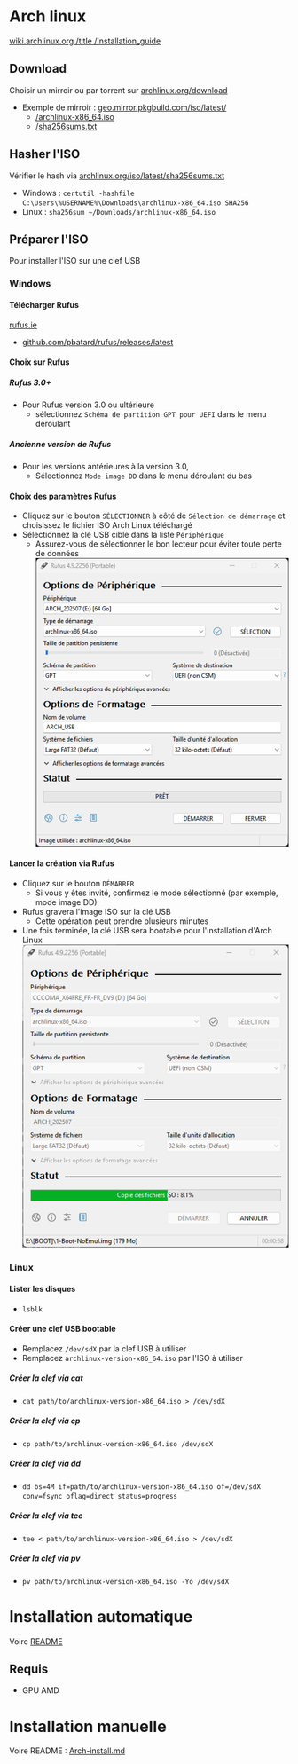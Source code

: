 # Arch linux
[wiki.archlinux.org /title /Installation_guide](https://wiki.archlinux.org/title/Installation_guide)
## Download
Choisir un mirroir ou par torrent sur [archlinux.org/download](https://archlinux.org/download/)
- Exemple de mirroir : [geo.mirror.pkgbuild.com/iso/latest/](https://geo.mirror.pkgbuild.com/iso/latest/)
  - [/archlinux-x86_64.iso](https://geo.mirror.pkgbuild.com/iso/latest/archlinux-x86_64.iso)
  - [/sha256sums.txt](https://geo.mirror.pkgbuild.com/iso/latest/sha256sums.txt)

## Hasher l'ISO
Vérifier le hash via [archlinux.org/iso/latest/sha256sums.txt](https://archlinux.org/iso/latest/sha256sums.txt)
- Windows : `certutil -hashfile C:\Users\%USERNAME%\Downloads\archlinux-x86_64.iso SHA256`
- Linux : `sha256sum ~/Downloads/archlinux-x86_64.iso`

## Préparer l'ISO
Pour installer l'ISO sur une clef USB

### Windows
#### Télécharger Rufus
[rufus.ie](https://rufus.ie/fr/)
- [github.com/pbatard/rufus/releases/latest](https://github.com/pbatard/rufus/releases/)
#### Choix sur Rufus
##### Rufus 3.0+
- Pour Rufus version 3.0 ou ultérieure
  - sélectionnez `Schéma de partition GPT pour UEFI` dans le menu déroulant
##### Ancienne version de Rufus
- Pour les versions antérieures à la version 3.0, 
  - Sélectionnez `Mode image DD` dans le menu déroulant du bas
#### Choix des paramètres Rufus
- Cliquez sur le bouton `SÉLECTIONNER` à côté de `Sélection de démarrage` et choisissez le fichier ISO Arch Linux téléchargé
- Sélectionnez la clé USB cible dans la liste `Périphérique`
  - Assurez-vous de sélectionner le bon lecteur pour éviter toute perte de données
![rufus image](https://raw.githubusercontent.com/Altherneum/.github/refs/heads/main/note/assets/images/rufus-4.9p_86pvWugyZi.png)
#### Lancer la création via Rufus
- Cliquez sur le bouton `DÉMARRER`
  - Si vous y êtes invité, confirmez le mode sélectionné (par exemple, mode image DD)
- Rufus gravera l'image ISO sur la clé USB
  - Cette opération peut prendre plusieurs minutes
- Une fois terminée, la clé USB sera bootable pour l'installation d'Arch Linux
![rufus image](https://raw.githubusercontent.com/Altherneum/.github/refs/heads/main/note/assets/images/rufus-4.9p_EFz6cUT7Y9.png)

### Linux
#### Lister les disques
- `lsblk`
#### Créer une clef USB bootable
- Remplacez `/dev/sdX` par la clef USB à utiliser
- Remplacez `archlinux-version-x86_64.iso` par l'ISO à utiliser
##### Créer la clef via cat
- `cat path/to/archlinux-version-x86_64.iso > /dev/sdX`
##### Créer la clef via cp
- `cp path/to/archlinux-version-x86_64.iso /dev/sdX`
##### Créer la clef via dd
- `dd bs=4M if=path/to/archlinux-version-x86_64.iso of=/dev/sdX conv=fsync oflag=direct status=progress`
##### Créer la clef via tee
- `tee < path/to/archlinux-version-x86_64.iso > /dev/sdX`
##### Créer la clef via pv
- `pv path/to/archlinux-version-x86_64.iso -Yo /dev/sdX`

# Installation automatique
Voire [README](https://github.com/Altherneum/.github/blob/main/note/OS/Linux/Arch/Archterneum/README.md)
## Requis
- GPU AMD

# Installation manuelle
Voire README : [Arch-install.md](https://github.com/Altherneum/.github/blob/main/note/OS/Linux/Arch/Arch-install.md)
